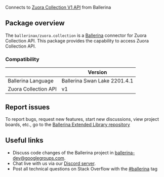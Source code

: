 Connects to [Zuora Collection V1 API](https://www.zuora.com/developer/collect-api/#section/Introduction) from Ballerina

## Package overview
The `ballerinax/zuora.collection` is a [Ballerina](https://ballerina.io/) connector for Zuora Collection API.
This package provides the capability to access Zuora Collection API.

### Compatibility
|                               | Version                         |
|-------------------------------|---------------------------------|
| Ballerina Language            | Ballerina Swan Lake 2201.4.1      | 
| Zuora Collection API          | v1                              |

## Report issues
To report bugs, request new features, start new discussions, view project boards, etc., go to the [Ballerina Extended Library repository](https://github.com/ballerina-platform/ballerina-extended-library)

## Useful links
- Discuss code changes of the Ballerina project in [ballerina-dev@googlegroups.com](mailto:ballerina-dev@googlegroups.com).
- Chat live with us via our [Discord server](https://discord.gg/ballerinalang).
- Post all technical questions on Stack Overflow with the [#ballerina](https://stackoverflow.com/questions/tagged/ballerina) tag
